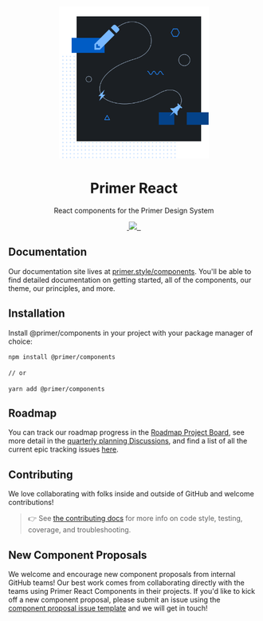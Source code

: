 <p align="center">
  <img width="300px" src="/static/assets/readme-components.png">
</p>

<h1 align="center">Primer React</h1>

<p align="center">React components for the Primer Design System</p>

<p align="center">
  <a aria-label="npm package" href="https://www.npmjs.com/package/@primer/components">
    <img alt="" src="https://img.shields.io/npm/v/@primer/components.svg">
  </a>
  <a aria-label="contributors graph" href="https://github.com/primer/components/graphs/contributors">
    <img src="https://img.shields.io/github/contributors/primer/components.svg">
  </a>
  <a aria-label="last commit" href="https://github.com/primer/components/commits/main">
    <img alt="" src=
  "https://img.shields.io/github/last-commit/primer/components.svg">
  </a>
  <a aria-label="license" href="https://github.com/primer/components/blob/main/LICENSE">
    <img src="https://img.shields.io/github/license/primer/components.svg" alt="">
  </a>
</p>


## Documentation

Our documentation site lives at [primer.style/components](https://primer.style/components). You'll be able to find detailed documentation on getting started, all of the components, our theme, our principles, and more.

## Installation

Install @primer/components in your project with your package manager of choice:

```
npm install @primer/components

// or

yarn add @primer/components
```

## Roadmap
You can track our roadmap progress in the [Roadmap Project Board](https://github.com/primer/components/projects/3), see more detail in the [quarterly planning Discussions](https://github.com/primer/components/discussions?discussions_q=%5BRoadmap%5D), and find a list of all the current epic tracking issues [here](https://github.com/primer/components/discussions/997).

## Contributing
 We love collaborating with folks inside and outside of GitHub and welcome contributions!

> 👉 See [the contributing docs](contributor-docs/CONTRIBUTING.md) for more info on code style, testing, coverage, and troubleshooting.

## New Component Proposals
We welcome and encourage new component proposals from internal GitHub teams! Our best work comes from collaborating directly with the teams using Primer React Components in their projects. If you'd like to kick off a new component proposal, please submit an issue using the [component proposal issue template](https://github.com/primer/components/issues/new?template=new-component-proposal.md) and we will get in touch!



[styled-components]: https://www.styled-components.com/docs
[Primer CSS]: https://github.com/primer/primer
[flash of unstyled content]: https://en.wikipedia.org/wiki/Flash_of_unstyled_content
